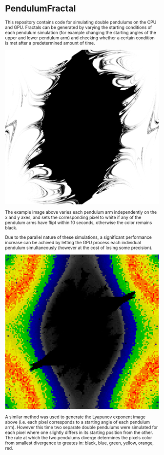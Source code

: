 # PendulumFractal

This repository contains code for simulating double pendulums on the CPU and GPU. Fractals can be generated by varying the starting conditions of each pendulum simulation (for example changing the starting angles of the upper and lower pendulum arm) and checking whether a certain condition is met after a predetermined amount of time.

<img src="flipFractal.png" width="512" alt="Flip Fractal">

The example image above varies each pendulum arm independently on the x and y axes, and sets the corresponding pixel to white if any of the pendulum arms have flipt within 10 seconds, otherwise the color remains black.

Due to the parallel nature of these simulations, a significant performance increase can be achived by letting the GPU process each individual pendulum simultaneously (however at the cost of losing some precision).

<img src="lyapunov.png" width="512" alt="Flip Fractal">

A similar method was used to generate the Lyapunov exponent image above (i.e. each pixel corresponds to a starting angle of each pendulum arm). However this time two separate double pendulums were simulated for each pixel where one slightly differs in its starting position from the other. The rate at which the two pendulums diverge determines the pixels color from smallest divergence to greates in: black, blue, green, yellow, orange, red.
